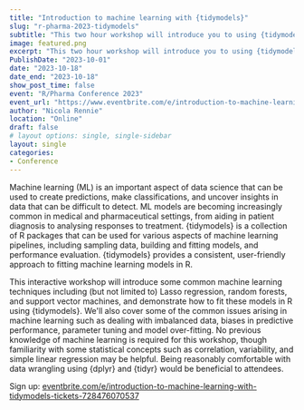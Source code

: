 ```yaml
---
title: "Introduction to machine learning with {tidymodels}"
slug: "r-pharma-2023-tidymodels"
subtitle: "This two hour workshop will introduce you to using {tidymodels} for machine learning in R."
image: featured.png
excerpt: "This two hour workshop will introduce you to using {tidymodels} for machine learning in R."
PublishDate: "2023-10-01"
date: "2023-10-18"
date_end: "2023-10-18"
show_post_time: false
event: "R/Pharma Conference 2023"
event_url: "https://www.eventbrite.com/e/introduction-to-machine-learning-with-tidymodels-tickets-728476070537"
author: "Nicola Rennie"
location: "Online"
draft: false
# layout options: single, single-sidebar
layout: single
categories:
- Conference
---
```


Machine learning (ML) is an important aspect of data science that can be used to create predictions, make classifications, and uncover insights in data that can be difficult to detect. ML models are becoming increasingly common in medical and pharmaceutical settings, from aiding in patient diagnosis to analysing responses to treatment. {tidymodels} is a collection of R packages that can be used for various aspects of machine learning pipelines, including sampling data, building and fitting models, and performance evaluation. {tidymodels} provides a consistent, user-friendly approach to fitting machine learning models in R.

This interactive workshop will introduce some common machine learning techniques including (but not limited to) Lasso regression, random forests, and support vector machines, and demonstrate how to fit these models in R using {tidymodels}. We'll also cover some of the common issues arising in machine learning such as dealing with imbalanced data, biases in predictive performance, parameter tuning and model over-fitting. No previous knowledge of machine learning is required for this workshop, though familiarity with some statistical concepts such as correlation, variability, and simple linear regression may be helpful. Being reasonably comfortable with data wrangling using {dplyr} and {tidyr} would be beneficial to attendees.

Sign up: [eventbrite.com/e/introduction-to-machine-learning-with-tidymodels-tickets-728476070537](https://www.eventbrite.com/e/introduction-to-machine-learning-with-tidymodels-tickets-728476070537)
